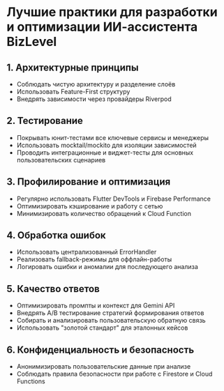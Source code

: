 # Лучшие практики для разработки и оптимизации ИИ-ассистента BizLevel

## 1. Архитектурные принципы
- Соблюдать чистую архитектуру и разделение слоёв
- Использовать Feature-First структуру
- Внедрять зависимости через провайдеры Riverpod

## 2. Тестирование
- Покрывать юнит-тестами все ключевые сервисы и менеджеры
- Использовать mocktail/mockito для изоляции зависимостей
- Проводить интеграционные и виджет-тесты для основных пользовательских сценариев

## 3. Профилирование и оптимизация
- Регулярно использовать Flutter DevTools и Firebase Performance
- Оптимизировать кэширование и работу с сетью
- Минимизировать количество обращений к Cloud Function

## 4. Обработка ошибок
- Использовать централизованный ErrorHandler
- Реализовать fallback-режимы для оффлайн-работы
- Логировать ошибки и аномалии для последующего анализа

## 5. Качество ответов
- Оптимизировать промпты и контекст для Gemini API
- Внедрять A/B тестирование стратегий формирования ответов
- Собирать и анализировать пользовательскую обратную связь
- Использовать "золотой стандарт" для эталонных кейсов

## 6. Конфиденциальность и безопасность
- Анонимизировать пользовательские данные при анализе
- Соблюдать правила безопасности при работе с Firestore и Cloud Functions 